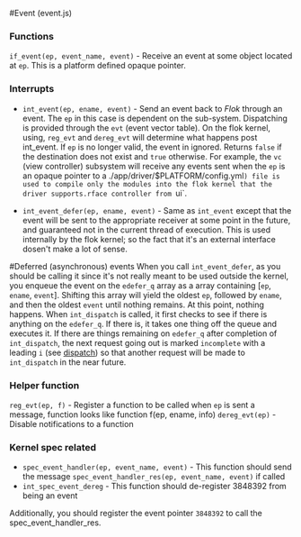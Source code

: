 #Event (event.js)

### Functions
`if_event(ep, event_name, event)` - Receive an event at some object located at `ep`.  This is a platform defined opaque pointer.

### Interrupts
  * `int_event(ep, ename, event)` - Send an event back to *Flok* through an event. The `ep` in this case is dependent on the sub-system. Dispatching is provided through the `evt` (event vector table). On the flok kernel, using, `reg_evt` and `dereg_evt` will determine what happens post int_event.  If `ep` is no longer valid, the event in ignored. Returns `false` if the destination does not exist and `true` otherwise.
  For example, the `vc` (view controller) subsystem will receive any events sent when the `ep` is an opaque pointer to a
./app/driver/$PLATFORM/config.yml`)
file is used to compile only the modules into the flok kernel that the driver supports.rface controller from `ui`.

  * `int_event_defer(ep, ename, event)` - Same as `int_event` except that the event will be sent to the appropriate receiver at some point in the future, and guaranteed not in the current thread of execution.  This is used internally by the flok kernel; so the fact that it's an external interface dosen't make a lot of sense.

#Deferred (asynchronous) events
When you call `int_event_defer`, as you should be calling it since it's not really meant to be used outside the kernel, you enqueue the event on the `edefer_q` array as a array containing [`ep`, `ename`, `event`]. Shifting this array will yield the oldest `ep`, followed by `ename`, and then the oldest `event` until nothing remains. At this point, nothing happens.  When `int_dispatch` is called, it first checks to see if there is anything on the `edefer_q`. If there is, it takes one thing off the queue and executes it. If there are things remaining on `edefer_q` after completion of `int_dispatch`, the next request going out is marked `incomplete` with a leading `i` (see [dispatch](./dispatch.md)) so that another request will be made to `int_dispatch` in the near future.

### Helper function
`reg_evt(ep, f)` - Register a function to be called when `ep` is sent a message, function looks like function f(ep, ename, info)
`dereg_evt(ep)` - Disable notifications to a function

### Kernel spec related
  * `spec_event_handler(ep, event_name, event)` - This function should send the message `spec_event_handler_res(ep, event_name, event)` if called
  * `int_spec_event_dereg` - This function should de-register 3848392 from being an event 

Additionally, you should register the event pointer `3848392` to call the spec_event_handler_res.
